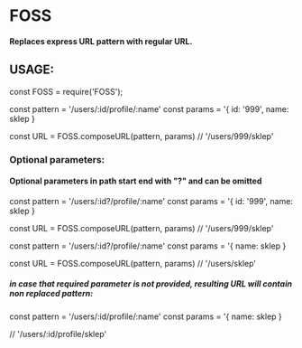 # FOSS

#### Replaces express URL pattern with regular URL. 

## USAGE:
const FOSS = require('FOSS');

const pattern = '/users/:id/profile/:name'
const params = '{ id: '999', name: sklep }

const URL = FOSS.composeURL(pattern, params)
// '/users/999/sklep'

### Optional parameters:

#### Optional parameters in path start end with "?" and can be omitted

const pattern = '/users/:id?/profile/:name'
const params = '{ id: '999', name: sklep }

const URL = FOSS.composeURL(pattern, params)
// '/users/999/sklep'

const pattern = '/users/:id?/profile/:name'
const params = '{ name: sklep }

const URL = FOSS.composeURL(pattern, params)
// '/users/sklep'

##### in case that required parameter is not provided, resulting URL will contain non replaced pattern:

const pattern = '/users/:id/profile/:name'
const params = '{ name: sklep }

// '/users/:id/profile/sklep'
